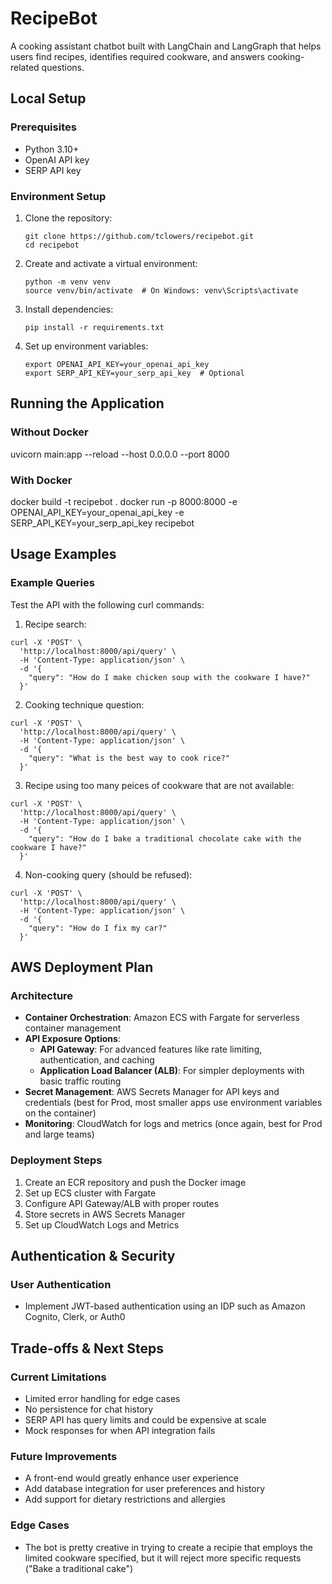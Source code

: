 # RecipeBot

A cooking assistant chatbot built with LangChain and LangGraph that helps users find recipes, identifies required cookware, and answers cooking-related questions.

## Local Setup

### Prerequisites
- Python 3.10+
- OpenAI API key
- SERP API key

### Environment Setup
1. Clone the repository:
   ```
   git clone https://github.com/tclowers/recipebot.git
   cd recipebot
   ```

2. Create and activate a virtual environment:
   ```
   python -m venv venv
   source venv/bin/activate  # On Windows: venv\Scripts\activate
   ```

3. Install dependencies:
   ```
   pip install -r requirements.txt
   ```

4. Set up environment variables:
   ```
   export OPENAI_API_KEY=your_openai_api_key
   export SERP_API_KEY=your_serp_api_key  # Optional
   ```

## Running the Application

### Without Docker
uvicorn main:app --reload --host 0.0.0.0 --port 8000

### With Docker
docker build -t recipebot .
docker run -p 8000:8000 -e OPENAI_API_KEY=your_openai_api_key -e SERP_API_KEY=your_serp_api_key recipebot

## Usage Examples

### Example Queries
Test the API with the following curl commands:

1. Recipe search:
```
curl -X 'POST' \
  'http://localhost:8000/api/query' \
  -H 'Content-Type: application/json' \
  -d '{
    "query": "How do I make chicken soup with the cookware I have?"
  }'
```

2. Cooking technique question:
```
curl -X 'POST' \
  'http://localhost:8000/api/query' \
  -H 'Content-Type: application/json' \
  -d '{
    "query": "What is the best way to cook rice?"
  }'
```

3. Recipe using too many peices of cookware that are not available:
```
curl -X 'POST' \
  'http://localhost:8000/api/query' \
  -H 'Content-Type: application/json' \
  -d '{
    "query": "How do I bake a traditional chocolate cake with the cookware I have?"
  }'
```

4. Non-cooking query (should be refused):
```
curl -X 'POST' \
  'http://localhost:8000/api/query' \
  -H 'Content-Type: application/json' \
  -d '{
    "query": "How do I fix my car?"
  }'
```

## AWS Deployment Plan

### Architecture
- **Container Orchestration**: Amazon ECS with Fargate for serverless container management
- **API Exposure Options**:
  - **API Gateway**: For advanced features like rate limiting, authentication, and caching
  - **Application Load Balancer (ALB)**: For simpler deployments with basic traffic routing
- **Secret Management**: AWS Secrets Manager for API keys and credentials (best for Prod, most
  smaller apps use environment variables on the container)
- **Monitoring**: CloudWatch for logs and metrics (once again, best for Prod and large teams)

### Deployment Steps
1. Create an ECR repository and push the Docker image
2. Set up ECS cluster with Fargate
3. Configure API Gateway/ALB with proper routes
4. Store secrets in AWS Secrets Manager
5. Set up CloudWatch Logs and Metrics

## Authentication & Security

### User Authentication
- Implement JWT-based authentication using an IDP such as Amazon Cognito, Clerk, or Auth0

## Trade-offs & Next Steps

### Current Limitations
- Limited error handling for edge cases
- No persistence for chat history
- SERP API has query limits and could be expensive at scale
- Mock responses for when API integration fails

### Future Improvements
- A front-end would greatly enhance user experience
- Add database integration for user preferences and history
- Add support for dietary restrictions and allergies

### Edge Cases
- The bot is pretty creative in trying to create a recipie that employs the limited
  cookware specified, but it will reject more specific requests ("Bake a traditional cake")

